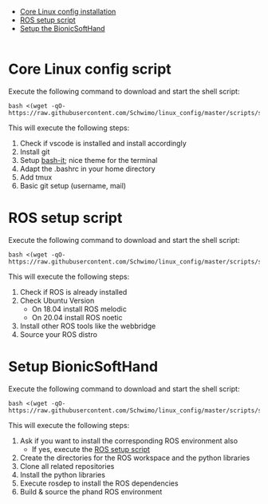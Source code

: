 
* [Core Linux config installation](#Core-Linux-config-script)
* [ROS setup script](#ROS-setup-script)
* [Setup the BionicSoftHand](#Setup-BionicSoftHand)
<br></br>

# Core Linux config script

Execute the following command to download and start the shell script:
```
bash <(wget -qO- https://raw.githubusercontent.com/Schwimo/linux_config/master/scripts/setup_linux_env.bash)
```

This will execute the following steps:
1. Check if vscode is installed and install accordingly
2. Install git
3. Setup [bash-it](https://github.com/Bash-it/bash-it); nice theme for the terminal
4. Adapt the .bashrc in your home directory
5. Add tmux
6. Basic git setup (username, mail)
    
# ROS setup script

Execute the following command to download and start the shell script:
```
bash <(wget -qO- https://raw.githubusercontent.com/Schwimo/linux_config/master/scripts/setup_ros.bash)
```

This will execute the following steps:
1. Check if ROS is already installed
2. Check Ubuntu Version
    * On 18.04 install ROS melodic
    * On 20.04 install ROS noetic
3. Install other ROS tools like the webbridge
4. Source your ROS distro

# Setup BionicSoftHand

Execute the following command to download and start the shell script:
```
bash <(wget -qO- https://raw.githubusercontent.com/Schwimo/linux_config/master/scripts/setup_phand.bash)
```

This will execute the following steps:
1. Ask if you want to install the corresponding ROS environment also
    * If yes, execute the [ROS setup script](#Ros-setup-script)
2. Create the directories for the ROS workspace and the python libraries
3. Clone all related repositories
4. Install the python libraries
5. Execute rosdep to install the ROS dependencies
6. Build & source the phand ROS environment